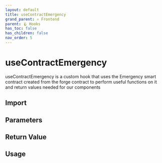 ```yaml
---
layout: default
title: useContractEmergency
grand_parent: ⚛️ Frontend
parent: 🪝 Hooks
has_toc: false
has_children: false
nav_order: 5
---
```


# useContractEmergency

useContractEmergency is a custom hook that uses the Emergency smart contract created from the forge contract to perform useful functions on it and return values needed for our components

## Import

## Parameters

## Return Value

## Usage